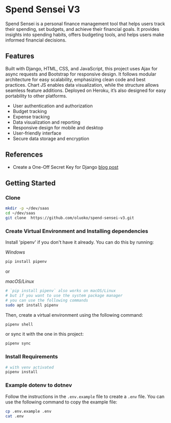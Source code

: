 # Spend Sensei V3

Spend Sensei is a personal finance management tool that helps users track their spending, set budgets, and achieve their financial goals. It provides insights into spending habits, offers budgeting tools, and helps users make informed financial decisions.

## Features

Built with Django, HTML, CSS, and JavaScript, this project uses Ajax for async requests and Bootstrap for responsive design. It follows modular architecture for easy scalability, emphasizing clean code and best practices. Chart JS enables data visualization, while the structure allows seamless feature additions. Deployed on Heroku, it’s also designed for easy portability to other platforms.

- User authentication and authorization
- Budget tracking
- Expense tracking
- Data visualization and reporting
- Responsive design for mobile and desktop
- User-friendly interface
- Secure data storage and encryption

## References

- Create a One-Off Secret Key for Django [blog post](https://www.codingforentrepreneurs.com/blog/create-a-one-off-django-secret-key/)

## Getting Started

### Clone

```bash
mkdir -p ~/dev/saas
cd ~/dev/saas
git clone  https://github.com/oluoko/spend-sensei-v3.git
```

### Create Virtual Environment and Installing dependencies

Install 'pipenv' if you don't have it already. You can do this by running:

_Windows_

```bash
pip install pipenv
```

or

_macOS/Linux_

```bash
# `pip install pipenv` also works on macOS/Linux
# but if you want to use the system package manager
# you can use the following commands
sudo apt install pipenv
```

Then, create a virtual environment using the following command:

```bash
pipenv shell
```

or sync it with the one in this project:

```bash
pipenv sync
```

### Install Requirements

```bash
# with venv activated
pipenv install
```

### Example dotenv to dotnev

Follow the instructions in the `.env.example` file to create a `.env` file. You can use the following command to copy the example file:

```bash
cp .env.example .env
cat .env
```
